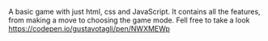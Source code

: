 A basic game with just html, css and JavaScript. It contains all the features, from making a move to choosing the game mode.
Fell free to take a look https://codepen.io/gustavotagli/pen/NWXMEWp
